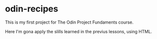 # odin-recipes

This is my first project for The Odin Project Fundaments course.

Here I'm gona apply the slills learned in the previus lessons, using HTML.
